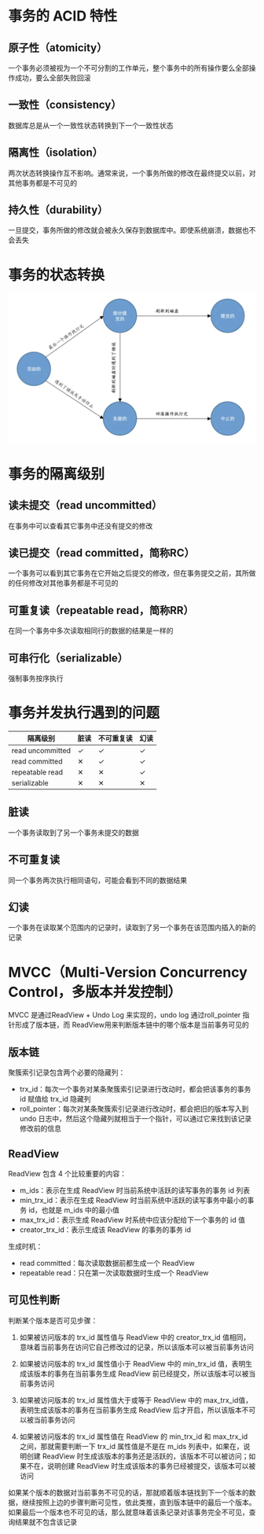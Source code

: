 # 事务的 ACID 特性

## 原子性（atomicity）

一个事务必须被视为一个不可分割的工作单元，整个事务中的所有操作要么全部操作成功，要么全部失败回滚



## 一致性（consistency）

数据库总是从一个一致性状态转换到下一个一致性状态



## 隔离性（isolation）

两次状态转换操作互不影响。通常来说，一个事务所做的修改在最终提交以前，对其他事务都是不可见的



## 持久性（durability）

一旦提交，事务所做的修改就会被永久保存到数据库中。即使系统崩溃，数据也不会丢失



# 事务的状态转换

![image-20231216115532825](../image/image-20231216115532825.png)



# 事务的隔离级别

## 读未提交（read uncommitted）

在事务中可以查看其它事务中还没有提交的修改



## 读已提交（read committed，简称RC）

一个事务可以看到其它事务在它开始之后提交的修改，但在事务提交之前，其所做的任何修改对其他事务都是不可见的



## 可重复读（repeatable read，简称RR）

在同一个事务中多次读取相同行的数据的结果是一样的



## 可串行化（serializable）

强制事务按序执行



# 事务并发执行遇到的问题

| 隔离级别         | 脏读     | 不可重复读 | 幻读     |
| ---------------- | -------- | ---------- | -------- |
| read uncommitted | &#10003; | &#10003;   | &#10003; |
| read committed   | &#10005; | &#10003;   | &#10003; |
| repeatable read  | &#10005; | &#10005;   | &#10003; |
| serializable     | &#10005; | &#10005;   | &#10005; |



## 脏读

一个事务读取到了另一个事务未提交的数据



## 不可重复读

同一个事务两次执行相同语句，可能会看到不同的数据结果



## 幻读

一个事务在读取某个范围内的记录时，读取到了另一个事务在该范围内插入的新的记录



# MVCC（Multi-Version Concurrency Control，多版本并发控制）

MVCC 是通过ReadView + Undo Log 来实现的，undo log 通过roll_pointer 指针形成了版本链，而 ReadView用来判断版本链中的哪个版本是当前事务可见的



## 版本链

聚簇索引记录包含两个必要的隐藏列：

* trx_id：每次一个事务对某条聚簇索引记录进行改动时，都会把该事务的事务 id 赋值给 trx_id 隐藏列
* roll_pointer：每次对某条聚簇索引记录进行改动时，都会把旧的版本写入到 undo 日志中，然后这个隐藏列就相当于一个指针，可以通过它来找到该记录修改前的信息



## ReadView

ReadView 包含 4 个比较重要的内容：

* m_ids：表示在生成 ReadView 时当前系统中活跃的读写事务的事务 id 列表
* min_trx_id：表示在生成 ReadView 时当前系统中活跃的读写事务中最小的事务 id，也就是 m_ids 中的最小值
* max_trx_id：表示生成 ReadView 时系统中应该分配给下一个事务的 id 值
* creator_trx_id：表示生成该 ReadView 的事务的事务 id



生成时机：

* read committed：每次读取数据前都生成一个 ReadView
* repeatable read：只在第一次读取数据时生成一个 ReadView



## 可见性判断

判断某个版本是否可见步骤：

1. 如果被访问版本的 trx_id 属性值与 ReadView 中的 creator_trx_id 值相同，意味着当前事务在访问它自己修改过的记录，所以该版本可以被当前事务访问

2. 如果被访问版本的 trx_id 属性值小于 ReadView 中的 min_trx_id 值，表明生成该版本的事务在当前事务生成 ReadView 前已经提交，所以该版本可以被当前事务访问

3. 如果被访问版本的 trx_id 属性值大于或等于 ReadView 中的 max_trx_id值，表明生成该版本的事务在当前事务生成 ReadView 后才开启，所以该版本不可以被当前事务访问

4. 如果被访问版本的 trx_id 属性值在 ReadView 的 min_trx_id 和 max_trx_id 之间，那就需要判断一下 trx_id 属性值是不是在 m_ids 列表中，如果在，说明创建 ReadView 时生成该版本的事务还是活跃的，该版本不可以被访问；如果不在，说明创建 ReadView 时生成该版本的事务已经被提交，该版本可以被访问

如果某个版本的数据对当前事务不可见的话，那就顺着版本链找到下一个版本的数据，继续按照上边的步骤判断可见性，依此类推，直到版本链中的最后一个版本。如果最后一个版本也不可见的话，那么就意味着该条记录对该事务完全不可见，查询结果就不包含该记录


